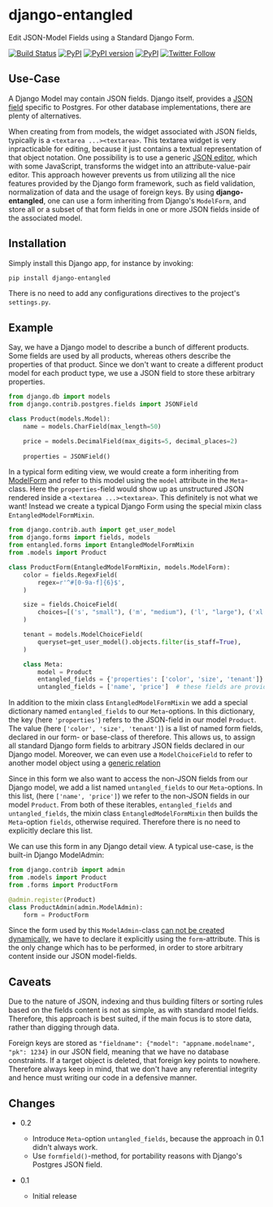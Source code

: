 # django-entangled

Edit JSON-Model Fields using a Standard Django Form.

[![Build Status](https://travis-ci.org/jrief/django-entangled.svg?branch=master)](https://travis-ci.org/jrief/django-entangled)
[![PyPI](https://img.shields.io/pypi/pyversions/django-entangled.svg)]()
[![PyPI version](https://img.shields.io/pypi/v/django-entangled.svg)](https://https://pypi.python.org/pypi/django-entangled)
[![PyPI](https://img.shields.io/pypi/l/django-entangled.svg)]()
[![Twitter Follow](https://img.shields.io/twitter/follow/shields_io.svg?style=social&label=Follow&maxAge=2592000)](https://twitter.com/jacobrief)


## Use-Case

A Django Model may contain JSON fields. Django itself, provides a
[JSON field](https://docs.djangoproject.com/en/stable/ref/contrib/postgres/fields/#jsonfield) specific to Postgres.
For other database implementations, there are plenty of alternatives.

When creating from from models, the widget associated with JSON fields, typically is a `<textarea ...><textarea>`.
This textarea widget is very inpracticable for editing, because it just contains a textual representation of that
object notation. One possibility is to use a generic [JSON editor](https://github.com/josdejong/jsoneditor),
which with some JavaScript, transforms the widget into an attribute-value-pair editor. This approach however prevents
us from utilizing all the nice features provided by the Django form framework, such as field validation, normalization
of data and the usage of foreign keys. By using **django-entangled**, one can use a form inheriting from Django's
`ModelForm`, and store all or a subset of that form fields in one or more JSON fields inside of the associated model.


## Installation

Simply install this Django app, for instance by invoking:

```bash
pip install django-entangled
```

There is no need to add any configurations directives to the project's `settings.py`.


## Example

Say, we have a Django model to describe a bunch of different products. Some fields are used by all products, whereas
others describe the properties of that product. Since we don't want to create a different product model for each
product type, we use a JSON field to store these arbitrary properties.

```python
from django.db import models
from django.contrib.postgres.fields import JSONField

class Product(models.Model):
    name = models.CharField(max_length=50)

    price = models.DecimalField(max_digits=5, decimal_places=2)
    
    properties = JSONField()
```

In a typical form editing view, we would create a form inheriting from
[ModelForm](https://docs.djangoproject.com/en/stable/topics/forms/modelforms/#modelform) and refer to this model using
the `model` attribute in the `Meta`-class. Here the `properties`-field would show up as unstructured JSON rendered
inside a `<textarea ...><textarea>`. This definitely is not what we want! Instead we create a typical Django Form using
the special mixin class `EntangledModelFormMixin`.

```python
from django.contrib.auth import get_user_model
from django.forms import fields, models
from entangled.forms import EntangledModelFormMixin
from .models import Product

class ProductForm(EntangledModelFormMixin, models.ModelForm):
    color = fields.RegexField(
        regex=r'^#[0-9a-f]{6}$',
    )

    size = fields.ChoiceField(
        choices=[('s', "small"), ('m', "medium"), ('l', "large"), ('xl', "extra large")],
    )

    tenant = models.ModelChoiceField(
        queryset=get_user_model().objects.filter(is_staff=True),
    )

    class Meta:
        model = Product
        entangled_fields = {'properties': ['color', 'size', 'tenant']}  # fields provided by this form
        untangled_fields = ['name', 'price']  # these fields are provided by the Product model
```

In addition to the mixin class `EntangledModelFormMixin` we add a special dictionary named `entangled_fields` to our
`Meta`-options. In this dictionary, the key (here `'properties'`) refers to the JSON-field in our model `Product`.
The value (here `['color', 'size', 'tenant']`) is a list of named form fields, declared in our form- or base-class of
therefore. This allows us, to assign all standard Django form fields to arbitrary JSON fields declared in our Django
model. Moreover, we can even use a `ModelChoiceField` to refer to another model object using a
[generic relation](https://docs.djangoproject.com/en/stable/ref/contrib/contenttypes/#generic-relations)

Since in this form we also want to access the non-JSON fields from our Django model, we add a list named
`untangled_fields` to our `Meta`-options. In this list, (here `['name', 'price']`) we refer to the non-JSON fields
in our model `Product`. From both of these iterables, `entangled_fields` and `untangled_fields`, the mixin class
`EntangledModelFormMixin` then builds the `Meta`-option `fields`, otherwise required. Therefore there is no need
to explicitly declare this list.

We can use this form in any Django detail view. A typical use-case, is the built-in Django ModelAdmin:

```python
from django.contrib import admin
from .models import Product
from .forms import ProductForm

@admin.register(Product)
class ProductAdmin(admin.ModelAdmin):
    form = ProductForm
```

Since the form used by this `ModelAdmin`-class
[can not be created dynamically](https://docs.djangoproject.com/en/stable/ref/contrib/admin/#django.contrib.admin.ModelAdmin.form),
we have to declare it explicitly using the `form`-attribute. This is the only change which has to be performed, in
order to store arbitrary content inside our JSON model-fields.


## Caveats

Due to the nature of JSON, indexing and thus building filters or sorting rules based on the fields content is not as
simple, as with standard model fields. Therefore, this approach is best suited, if the main focus is to store data,
rather than digging through data.

Foreign keys are stored as `"fieldname": {"model": "appname.modelname", "pk": 1234}` in our JSON field, meaning that
we have no database constraints. If a target object is deleted, that foreign key points to nowhere. Therefore always
keep in mind, that we don't have any referential integrity and hence must writing our code in a defensive manner.


## Changes

- 0.2
  * Introduce `Meta`-option `untangled_fields`, because the approach in 0.1 didn't always work.
  * Use `formfield()`-method, for portability reasons with Django's Postgres JSON field.

- 0.1
  * Initial release